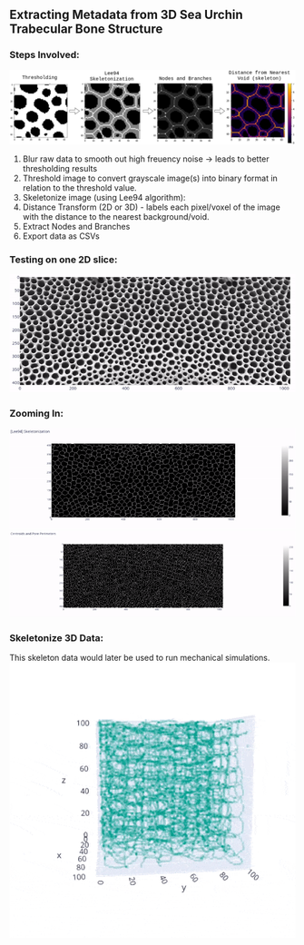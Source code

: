 ## Extracting Metadata from 3D Sea Urchin Trabecular Bone Structure

### Steps Involved:
![](/images_and_gifs/horizontal_skeletonization_steps.png)
1. Blur raw data to smooth out high freuency noise -> leads to better thresholding results
2. Threshold image to convert grayscale image(s) into binary format in relation to the threshold value.
3. Skeletonize image (using Lee94 algorithm):
4. Distance Transform (2D or 3D) - labels each pixel/voxel of the image with the distance to the nearest background/void.
5. Extract Nodes and Branches
6. Export data as CSVs
### Testing on one 2D slice:
<img src="/images_and_gifs/processing_steps.gif" width="750" title="hover text">
 
### Zooming In:
<img src="/images_and_gifs/lee94_skeletonization.gif" width="750" title="hover text">
 
<img src="/images_and_gifs/centroids_and_pore_perimeters.gif" width="750" title="hover text">

### Skeletonize 3D Data:
This skeleton data would later be used to run mechanical simulations.
![](/images_and_gifs/3d_skeleton_scatterplot.gif)

